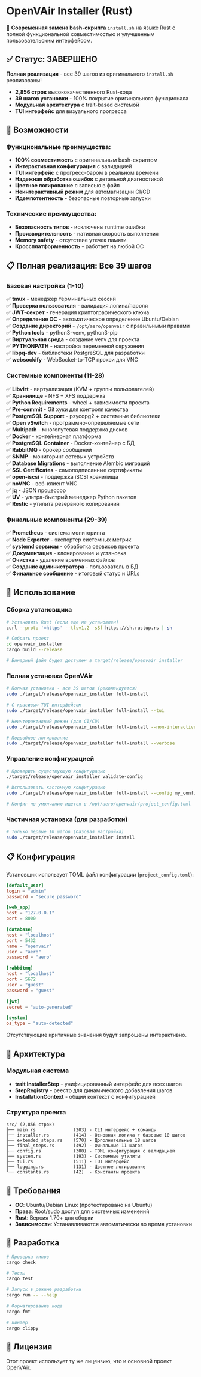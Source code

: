# OpenVAir Installer (Rust)

🚀 **Современная замена bash-скрипта** `install.sh` на языке Rust с полной функциональной совместимостью и улучшенным пользовательским интерфейсом.

## ✅ Статус: ЗАВЕРШЕНО

**Полная реализация** - все 39 шагов из оригинального `install.sh` реализованы!

- **2,856 строк** высококачественного Rust-кода
- **39 шагов установки** - 100% покрытие оригинального функционала
- **Модульная архитектура** с trait-based системой
- **TUI интерфейс** для визуального прогресса

## 🎯 Возможности

### Функциональные преимущества:
- **100% совместимость** с оригинальным bash-скриптом
- **Интерактивная конфигурация** с валидацией
- **TUI интерфейс** с прогресс-баром в реальном времени
- **Надежная обработка ошибок** с детальной диагностикой
- **Цветное логирование** с записью в файл
- **Неинтерактивный режим** для автоматизации CI/CD
- **Идемпотентность** - безопасные повторные запуски

### Технические преимущества:
- **Безопасность типов** - исключены runtime ошибки
- **Производительность** - нативная скорость выполнения
- **Memory safety** - отсутствие утечек памяти
- **Кроссплатформенность** - работает на любой ОС

## 📋 Полная реализация: Все 39 шагов

### Базовая настройка (1-10)
✅ **tmux** - менеджер терминальных сессий  
✅ **Проверка пользователя** - валидация логина/пароля  
✅ **JWT-секрет** - генерация криптографического ключа  
✅ **Определение ОС** - автоматическое определение Ubuntu/Debian  
✅ **Создание директорий** - `/opt/aero/openvair` с правильными правами  
✅ **Python tools** - python3-venv, python3-pip  
✅ **Виртуальная среда** - создание venv для проекта  
✅ **PYTHONPATH** - настройка переменной окружения  
✅ **libpq-dev** - библиотеки PostgreSQL для разработки  
✅ **websockify** - WebSocket-to-TCP прокси для VNC  

### Системные компоненты (11-28)
✅ **Libvirt** - виртуализация (KVM + группы пользователей)  
✅ **Хранилище** - NFS + XFS поддержка  
✅ **Python Requirements** - wheel + зависимости проекта  
✅ **Pre-commit** - Git хуки для контроля качества  
✅ **PostgreSQL Support** - psycopg2 + системные библиотеки  
✅ **Open vSwitch** - программно-определяемые сети  
✅ **Multipath** - многопутевая поддержка дисков  
✅ **Docker** - контейнерная платформа  
✅ **PostgreSQL Container** - Docker-контейнер с БД  
✅ **RabbitMQ** - брокер сообщений  
✅ **SNMP** - мониторинг сетевых устройств  
✅ **Database Migrations** - выполнение Alembic миграций  
✅ **SSL Certificates** - самоподписанные сертификаты  
✅ **open-iscsi** - поддержка iSCSI хранилища  
✅ **noVNC** - веб-клиент VNC  
✅ **jq** - JSON процессор  
✅ **UV** - ультра-быстрый менеджер Python пакетов  
✅ **Restic** - утилита резервного копирования  

### Финальные компоненты (29-39)
✅ **Prometheus** - система мониторинга  
✅ **Node Exporter** - экспортер системных метрик  
✅ **systemd сервисы** - обработка сервисов проекта  
✅ **Документация** - клонирование и установка  
✅ **Очистка** - удаление временных файлов  
✅ **Создание администратора** - пользователь в БД  
✅ **Финальное сообщение** - итоговый статус и URLs

## 🚀 Использование

### Сборка установщика
```bash
# Установить Rust (если еще не установлен)
curl --proto '=https' --tlsv1.2 -sSf https://sh.rustup.rs | sh

# Собрать проект
cd openvair_installer
cargo build --release

# Бинарный файл будет доступен в target/release/openvair_installer
```

### Полная установка OpenVAir
```bash
# Полная установка - все 39 шагов (рекомендуется)
sudo ./target/release/openvair_installer full-install

# С красивым TUI интерфейсом
sudo ./target/release/openvair_installer full-install --tui

# Неинтерактивный режим (для CI/CD)
sudo ./target/release/openvair_installer full-install --non-interactive

# Подробное логирование
sudo ./target/release/openvair_installer full-install --verbose
```

### Управление конфигурацией
```bash
# Проверить существующую конфигурацию
./target/release/openvair_installer validate-config

# Использовать кастомную конфигурацию
sudo ./target/release/openvair_installer full-install --config my_config.toml

# Конфиг по умолчанию ищется в /opt/aero/openvair/project_config.toml
```

### Частичная установка (для разработки)
```bash
# Только первые 10 шагов (базовая настройка)
sudo ./target/release/openvair_installer install
```

## 📋 Конфигурация

Установщик использует TOML файл конфигурации (`project_config.toml`):

```toml
[default_user]
login = "admin"
password = "secure_password"

[web_app]
host = "127.0.0.1"
port = 8000

[database]
host = "localhost"
port = 5432
name = "openvair"
user = "aero"
password = "aero"

[rabbitmq]
host = "localhost"
port = 5672
user = "guest"
password = "guest"

[jwt]
secret = "auto-generated"

[system]
os_type = "auto-detected"
```

Отсутствующие критичные значения будут запрошены интерактивно.

## 🏢 Архитектура

### Модульная система
- **trait InstallerStep** - унифицированный интерфейс для всех шагов
- **StepRegistry** - реестр для динамического добавления шагов
- **InstallationContext** - общий контекст с конфигурацией

### Структура проекта
```
src/ (2,856 строк)
├── main.rs              (203) - CLI интерфейс + команды
├── installer.rs         (414) - Основная логика + базовые 10 шагов
├── extended_steps.rs    (570) - Дополнительные 18 шагов  
├── final_steps.rs       (492) - Финальные 11 шагов
├── config.rs            (300) - TOML конфигурация с валидацией
├── system.rs            (193) - Системные утилиты
├── tui.rs               (511) - TUI интерфейс
├── logging.rs           (131) - Цветное логирование
└── constants.rs         (42)  - Константы проекта
```

## 📝 Требования

- **ОС**: Ubuntu/Debian Linux (протестировано на Ubuntu)
- **Права**: Root/sudo доступ для системных изменений
- **Rust**: Версия 1.70+ для сборки
- **Зависимости**: Устанавливаются автоматически во время установки

## 🔧 Разработка

```bash
# Проверка типов
cargo check

# Тесты
cargo test

# Запуск в режиме разработки
cargo run -- --help

# Форматирование кода
cargo fmt

# Линтер
cargo clippy
```

## 📄 Лицензия

Этот проект использует ту же лицензию, что и основной проект OpenVAir.
